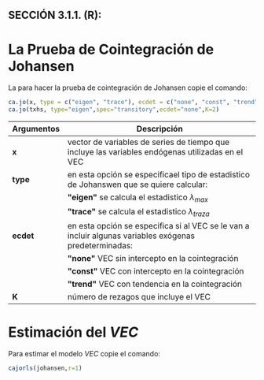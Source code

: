 ## SECCIÓN 3.1.1. (R):
# La Prueba de Cointegración de Johansen 

La para hacer la prueba de cointegración de Johansen copie el comando:

``` r
ca.jo(x, type = c("eigen", "trace"), ecdet = c("none", "const", "trend"), K = 2,spec=c("longrun", "transitory"))
ca.jo(txhs, type="eigen",spec="transitory",ecdet="none",K=2)
```

| **Argumentos**     | **Descripción**                                                                                                     | 
|--------------------|---------------------------------------------------------------------------------------------------------------------|
| **x**              | vector de variables de series de tiempo que incluye las variables endógenas utilizadas en el VEC                    |
| **type**           | en esta opción se especificael tipo de estadistico de Johanswen que se quiere calcular:                             |
|                    |  **"eigen"** se calcula el estadistico $\lambda_{max}$                                                              |
|                    |  **"trace"** se calcula el estadistico $\lambda_{traza}$                                                            |
| **ecdet**          | en esta opción se especifica si al VEC se le van a incluir algunas variables exógenas predeterminadas:              |
|                    |  **"none"** VEC sin intercepto en la cointegración                                                                  |
|                    |  **"const"** VEC con intercepto en la cointegración                                                                 |
|                    |  **"trend"** VEC con tendencia en la cointegración                                                                  |
| **K**              | número de rezagos que incluye el VEC                                                                                |

# Estimación del $VEC$ 
Para estimar el modelo $VEC$ copie el comando:
``` r
cajorls(johansen,r=1)
```
